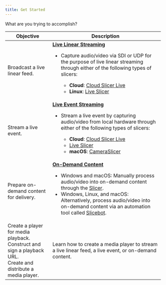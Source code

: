 ```yaml
---
title: Get Started
---
```


What are you trying to accomplish?

| **Objective**     | **Description**    |
|---------|-----|
| Broadcast a live linear feed.| [**Live Linear Streaming**](/uplynk/acquire/live) <ul><li>Capture audio/video via SDI or UDP for the purpose of live linear streaming through either of the following types of slicers:</li><ul><li>**Cloud**: [Cloud Slicer Live](/uplynk/acquire/live/cloud_slicer_live)</li><li>**Linux**: [Live Slicer](/uplynk/acquire/live/on_prem_slicer)</li></ul></ul> |
| Stream a live event.         | [**Live Event Streaming**](/uplynk/manage/live_events) <ul><li>Stream a live event by capturing audio/video from local hardware through either of the following types of slicers:</li><ul><li>**Cloud**: [Cloud Slicer Live](/uplynk/acquire/live/cloud_slicer_live)</li><li>[Live Slicer](/uplynk/acquire/live/on_prem_slicer)</li><li>**macOS**: [CameraSlicer](/uplynk/manage/live_events/#cameraslicer)</li></ul></ul> |
| Prepare on-demand content for delivery. | [**On-Demand Content**](/uplynk/acquire/vod) <ul><li>Windows and macOS: Manually process audio/video into on-demand content through the [Slicer](/uplynk/acquire/vod/add_content).</li><li>Windows, Linux, and macOS: Alternatively, process audio/video into on-demand content via an automation tool called [Slicebot](/uplynk/acquire/vod/automation_via_slicebot).</li></ul> |
| Create a player for media playback.  <br />Construct and sign a playback URL. <br />Create and distribute a media player.  |Learn how to create a media player to stream a live linear feed, a live event, or on-demand content. |
